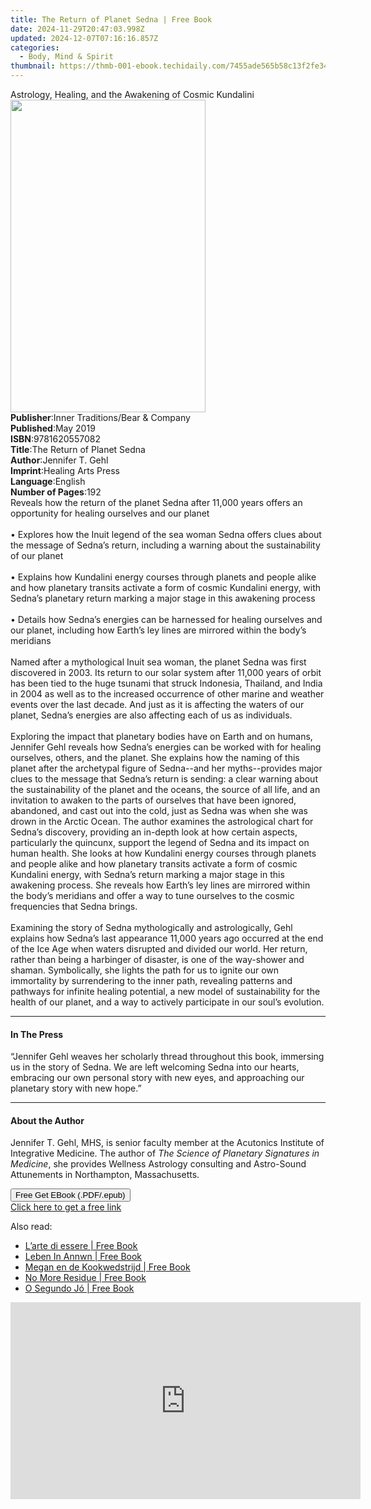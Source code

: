 ```yaml
---
title: The Return of Planet Sedna | Free Book
date: 2024-11-29T20:47:03.998Z
updated: 2024-12-07T07:16:16.857Z
categories:
  - Body, Mind & Spirit
thumbnail: https://thmb-001-ebook.techidaily.com/7455ade565b58c13f2fe3452182c097034f00da1565852194611324274a6943f.jpg
---
```

<main id="book-container">
  <div class="flex flex-col">
    <div class="book-brief flex-1 py-6 px-4 sm:p-6 md:py-10 md:px-8">
      <!-- brief-->
      <div class="book-brief-main">
        Astrology, Healing, and the Awakening of Cosmic Kundalini
      </div>
    </div>
    <div
      class="book-meta-info flex-1 grid gap-4 col-start-1 col-end-3 row-start-1 sm:mb-6 sm:grid-cols-4 lg:gap-6 lg:col-start-2 lg:row-end-6 lg:row-span-6 lg:mb-0"
    >
      <div
        class="book-meta-info-left place-content-center mt-4 p-4 text-sm leading-6 col-start-2 col-span-2 dark:text-slate-400"
      >
        <img
          class="w-full h-500 object-cover rounded-lg sm:h-255 sm:col-span-2 lg:col-span-full"
          src="https://img-001-ebook.techidaily.com/32e551164987c3d454d2875594f7aa73240f281071cc081a91a41b88d3118545.jpg"
          alt=""
          width="312"
          height="500"
        />
      </div>
      <div
        class="book-meta-info-right mt-2 col-start-1 row-start-2 col-span-3 self-center"
      >
        <!-- meta data  -->
        <div class="flex flex-col px-4 md:px-8">
          <div class="flex-1">
            <strong>Publisher</strong>:<span class="px-2"
              >Inner Traditions/Bear &amp; Company</span
            >
          </div>
          <div class="flex-1">
            <strong>Published</strong>:<span class="px-2">May 2019</span>
          </div>
          <div class="flex-1">
            <strong>ISBN</strong>:<span class="px-2">9781620557082</span>
          </div>
          <div class="flex-1">
            <strong>Title</strong>:<span class="px-2"
              >The Return of Planet Sedna</span
            >
          </div>
          <div class="flex-1">
            <strong>Author</strong>:<span class="px-2">Jennifer T. Gehl</span>
          </div>
          <div class="flex-1">
            <strong>Imprint</strong>:<span class="px-2"
              >Healing Arts Press</span
            >
          </div>
          <div class="flex-1">
            <strong>Language</strong>:<span class="px-2">English</span>
          </div>
          <div class="flex-1">
            <strong>Number of Pages</strong>:<span class="px-2">192</span>
          </div>
        </div>
      </div>
    </div>
    <div class="book-description flex-1 py-6 px-4 sm:p-6 md:py-10 md:px-8">
      <div class="book-description-main">
        <div accordion-content="" id="description">
          Reveals how the return of the planet Sedna after 11,000 years offers
          an opportunity for healing ourselves and our planet <br /><br />•
          Explores how the Inuit legend of the sea woman Sedna offers clues
          about the message of Sedna’s return, including a warning about the
          sustainability of our planet <br /><br />• Explains how Kundalini
          energy courses through planets and people alike and how planetary
          transits activate a form of cosmic Kundalini energy, with Sedna’s
          planetary return marking a major stage in this awakening process
          <br /><br />• Details how Sedna’s energies can be harnessed for
          healing ourselves and our planet, including how Earth’s ley lines are
          mirrored within the body’s meridians <br /><br />Named after a
          mythological Inuit sea woman, the planet Sedna was first discovered in
          2003. Its return to our solar system after 11,000 years of orbit has
          been tied to the huge tsunami that struck Indonesia, Thailand, and
          India in 2004 as well as to the increased occurrence of other marine
          and weather events over the last decade. And just as it is affecting
          the waters of our planet, Sedna’s energies are also affecting each of
          us as individuals. <br /><br />Exploring the impact that planetary
          bodies have on Earth and on humans, Jennifer Gehl reveals how Sedna’s
          energies can be worked with for healing ourselves, others, and the
          planet. She explains how the naming of this planet after the
          archetypal figure of Sedna--and her myths--provides major clues to the
          message that Sedna’s return is sending: a clear warning about the
          sustainability of the planet and the oceans, the source of all life,
          and an invitation to awaken to the parts of ourselves that have been
          ignored, abandoned, and cast out into the cold, just as Sedna was when
          she was drown in the Arctic Ocean. The author examines the
          astrological chart for Sedna’s discovery, providing an in-depth look
          at how certain aspects, particularly the quincunx, support the legend
          of Sedna and its impact on human health. She looks at how Kundalini
          energy courses through planets and people alike and how planetary
          transits activate a form of cosmic Kundalini energy, with Sedna’s
          return marking a major stage in this awakening process. She reveals
          how Earth’s ley lines are mirrored within the body’s meridians and
          offer a way to tune ourselves to the cosmic frequencies that Sedna
          brings. <br /><br />Examining the story of Sedna mythologically and
          astrologically, Gehl explains how Sedna’s last appearance 11,000 years
          ago occurred at the end of the Ice Age when waters disrupted and
          divided our world. Her return, rather than being a harbinger of
          disaster, is one of the way-shower and shaman. Symbolically, she
          lights the path for us to ignite our own immortality by surrendering
          to the inner path, revealing patterns and pathways for infinite
          healing potential, a new model of sustainability for the health of our
          planet, and a way to actively participate in our soul’s evolution.
        </div>
        <div class="accordion-fader"></div>
      </div>
    </div>
    <div class="book-excerpts flex-1 py-6 px-4 sm:p-6 md:py-10 md:px-8">
      <!-- excerpts-->
      <div class="book-excerpts-main">
        <hr />
        <h4 class="placeholder placeholder-heading">
          <span>In The Press</span>
        </h4>
        <p>
          “Jennifer Gehl weaves her scholarly thread throughout this book,
          immersing us in the story of Sedna. We are left welcoming Sedna into
          our hearts, embracing our own personal story with new eyes, and
          approaching our planetary story with new hope.”
        </p>
      </div>
    </div>
    <div class="book-about-author flex-1 py-6 px-4 sm:p-6 md:py-10 md:px-8">
      <!-- about author-->
      <div class="book-main-author-main">
        <hr />
        <h4 class="placeholder placeholder-heading">
          <span>About the Author</span>
        </h4>
        <p>
          Jennifer T. Gehl, MHS, is senior faculty member at the Acutonics
          Institute of Integrative Medicine. The author of
          <i>The Science of Planetary Signatures in Medicine</i>, she provides
          Wellness Astrology consulting and Astro-Sound Attunements in
          Northampton, Massachusetts.
        </p>
      </div>
    </div>
    <div class="book-free-get flex-1 py-6 px-4 sm:p-6 md:py-10 md:px-8">
      <button
        id="btn-free-get"
        class="bg-blue-500 hover:bg-blue-700 text-white font-bold py-2 px-4 rounded"
      >
        Free Get EBook (.PDF/.epub)
      </button>
      <div id="countdown-display" class="px-2 text-lg mt-2"></div>
      <a
        id="free-link"
        class="hidden bg-blue-500 hover:bg-blue-700 text-white font-bold py-2 px-4 rounded"
        href="https://www.ebooks.com/en-us/book/96393688/the-return-of-planet-sedna/jennifer-t-gehl/"
        target="_blank"
        >Click here to get a free link</a
      >
    </div>
    <script>
      let countdownTime = 0;
      let countdownInterval = null;
      document
        .getElementById('btn-free-get')
        .addEventListener('click', startCountdown);
      function startCountdown() {
        countdownTime = new Date().getTime() + 60000 * 3;
        countdownInterval = setInterval(updateCountdown, 1000);
        document.getElementById('btn-free-get').disabled = true;
        document
          .getElementById('btn-free-get')
          .classList.add('bg-gray-500', 'cursor-not-allowed');
      }
      function updateCountdown() {
        let currentTime = new Date().getTime();
        let timeLeft = countdownTime - currentTime;
        let secondsLeft = Math.floor(timeLeft / 1000);
        document.getElementById('countdown-display').innerHTML =
          `Remaining time: ${secondsLeft} seconds.`;
        if (secondsLeft <= 0) {
          clearInterval(countdownInterval);
          document.getElementById('btn-free-get').classList.add('hidden');
          document.getElementById('free-link').classList.remove('hidden');
          document.getElementById('countdown-display').innerHTML = '';
        }
      }
    </script>
  </div>
</main>

<ins class="adsbygoogle"
      style="display:block"
      data-ad-client="ca-pub-7571918770474297"
      data-ad-slot="8358498916"
      data-ad-format="auto"
      data-full-width-responsive="true"></ins>
    

<span class="atpl-alsoreadstyle">Also read:</span>
<div><ul>
<li><a href="https://novels-ebooks.techidaily.com/210171301-9781071571989-larte-di-essere/"><u>L’arte di essere | Free Book</u></a></li>
<li><a href="https://novels-ebooks.techidaily.com/210171313-9781071572801-leben-in-annwn/"><u>Leben In Annwn | Free Book</u></a></li>
<li><a href="https://novels-ebooks.techidaily.com/210171315-9781071573075-megan-en-de-kookwedstrijd/"><u>Megan en de Kookwedstrijd | Free Book</u></a></li>
<li><a href="https://novels-ebooks.techidaily.com/210171162-9780578808826-no-more-residue/"><u>No More Residue | Free Book</u></a></li>
<li><a href="https://novels-ebooks.techidaily.com/210171364-9781071574416-o-segundo-jo/"><u>O Segundo Jó | Free Book</u></a></li>
</ul></div>

<!-- affiliate ads begin -->
<iframe width="560" height="315" src="https://www.youtube.com/embed/td3ojuzhloY?si=N_maQNiJWrJp7XZl" title="YouTube video player" frameborder="0" allow="accelerometer; autoplay; clipboard-write; encrypted-media; gyroscope; picture-in-picture; web-share" referrerpolicy="strict-origin-when-cross-origin" allowfullscreen></iframe>
<!-- affiliate ads end -->

